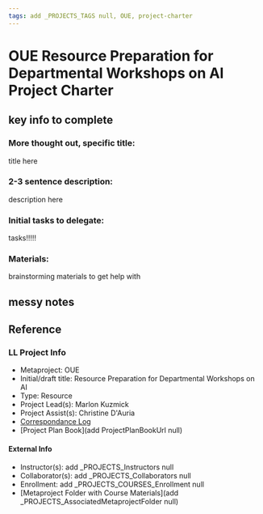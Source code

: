 ```yaml
---
tags: add _PROJECTS_TAGS null, OUE, project-charter
---
```


# OUE Resource Preparation for Departmental Workshops on AI Project Charter

## key info to complete
### More thought out, specific title: 
title here
### 2-3 sentence description:
description here
### Initial tasks to delegate: 
tasks!!!!!
### Materials:
brainstorming materials to get help with


## messy notes

## Reference
### LL Project Info
* Metaproject: OUE
* Initial/draft title: Resource Preparation for Departmental Workshops on AI
* Type: Resource
* Project Lead(s): Marlon Kuzmick
* Project Assist(s): Christine D'Auria
* [Correspondance Log](https://drive.google.com/drive/folders/1x2EH7_s78xpsAV7xEs_e7S8knwuwtK7z?usp=drive_link)
* [Project Plan Book](add ProjectPlanBookUrl null)

#### External Info
* Instructor(s): add _PROJECTS_Instructors null
* Collaborator(s): add _PROJECTS_Collaborators null
* Enrollment: add _PROJECTS_COURSES_Enrollment null
* [Metaproject Folder with Course Materials](add _PROJECTS_AssociatedMetaprojectFolder null)





